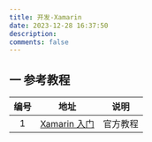 ```yaml
---
title: 开发-Xamarin
date: 2023-12-28 16:37:50
description: 
comments: false
---
```


## 一 参考教程

| 编号 |                             地址                             |   说明   |
| :--: | :----------------------------------------------------------: | :------: |
|  1   | [Xamarin 入门](https://learn.microsoft.com/zh-cn/xamarin/get-started/) | 官方教程 |

